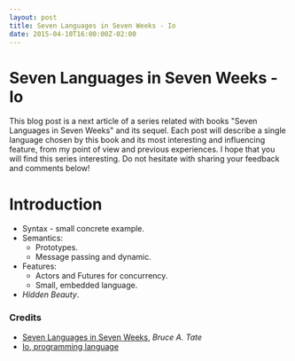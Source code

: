 ```yaml
---
layout: post
title: Seven Languages in Seven Weeks - Io
date: 2015-04-10T16:00:00Z-02:00
---
```


# Seven Languages in Seven Weeks - Io

<quote class="disclaimer">This blog post is a next article of a series related with books "Seven Languages in Seven Weeks" and its sequel. Each post will describe a single language chosen by this book and its most interesting and influencing feature, from my point of view and previous experiences. I hope that you will find this series interesting. Do not hesitate with sharing your feedback and comments below!</quote>

# Introduction

- Syntax - small concrete example.
- Semantics:
  - Prototypes.
  - Message passing and dynamic.
- Features:
  - Actors and Futures for concurrency.
  - Small, embedded language.
- *Hidden Beauty*.

### Credits

- [Seven Languages in Seven Weeks](https://pragprog.com/book/btlang/seven-languages-in-seven-weeks), *Bruce A. Tate*
- [Io, programming language](http://iolanguage.org)
